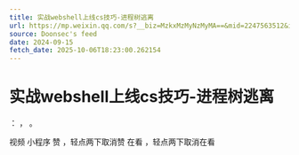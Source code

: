 ```yaml
---
title: 实战webshell上线cs技巧-进程树逃离
url: https://mp.weixin.qq.com/s?__biz=MzkxMzMyNzMyMA==&mid=2247563512&idx=1&sn=c18029641fb2cfcb0b5d444ff358cc01
source: Doonsec's feed
date: 2024-09-15
fetch_date: 2025-10-06T18:23:00.262154
---
```


# 实战webshell上线cs技巧-进程树逃离

：
，
。

视频
小程序
赞
，轻点两下取消赞
在看
，轻点两下取消在看